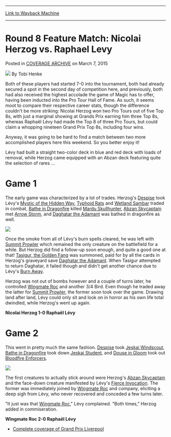 
---
[Link to Wayback Machine](https://web.archive.org/web/20150311211616/http://magic.wizards.com/en/events/coverage/gpliv15/round-8-feature-match-nicolai-herzog-vs-raphael-levy-2015-03-07)

[_metadata_:author]:- "Tobi Henke"
[_metadata_:description]:- "Both of these players had started 7-0 into the tournament, both had already secured a spot in the second day of competition here, and previously, both had also received the highest accolade the game of Magic has to offer, having been inducted into the Pro Tour Hall of Fame."
[_metadata_:generator]:- "Drupal 7 (http://drupal.org)"
[_metadata_:node]:- "352201"
[_metadata_:publish_date]:- "2015-03-07"
[_metadata_:source]:- "div-main-content"
[_metadata_:title]:- "Round 8 Feature Match: Nicolai Herzog vs. Raphael Levy"
[_metadata_:wayback_capture_timestamp]:- "2015-03-11 21:16:16"
[_metadata_:wayback_raw_url]:- "https://web.archive.org/web/20150311211616id_/http://magic.wizards.com/en/events/coverage/gpliv15/round-8-feature-match-nicolai-herzog-vs-raphael-levy-2015-03-07"
[_metadata_:wayback_url]:- "http://magic.wizards.com/en/events/coverage/gpliv15/round-8-feature-match-nicolai-herzog-vs-raphael-levy-2015-03-07"
---


Round 8 Feature Match: Nicolai Herzog vs. Raphael Levy
======================================================



 Posted in [COVERAGE ARCHIVE](/en/events/coverage)
 on March 7, 2015 






![](https://media.magic.wizards.com/styles/auth_small/public/images/person/henke_author.jpg)
By Tobi Henke










Both of these players had started 7-0 into the tournament, both had already secured a spot in the second day of competition here, and previously, both had also received the highest accolade the game of Magic has to offer, having been inducted into the Pro Tour Hall of Fame. As such, it seems moot to compare their respective career stats, though the difference couldn't be more striking: Nicolai Herzog won two Pro Tours out of five Top 8s, with just a marginal showing at Grands Prix earning him three Top 8s, whereas Raphaël Lévy had made the Top 8 of three Pro Tours, but could claim a whopping nineteen Grand Prix Top 8s, including four wins.


Anyway, it was going to be hard to find a match between two more accomplished players here this weekend. So you better enjoy it!


Lévy had built a straight two-color deck in blue and red deck with loads of removal, while Herzog came equipped with an Abzan deck featuring quite the selection of rares ...


Game 1
======


The early game was characterized by a lot of trades. Herzog's [Despise](http://gatherer.wizards.com/Pages/Card/Details.aspx?name=Despise) took Lévy's [Mystic of the Hidden Way](http://gatherer.wizards.com/Pages/Card/Details.aspx?name=Mystic+of+the+Hidden+Way), [Typhoid Rats](http://gatherer.wizards.com/Pages/Card/Details.aspx?name=Typhoid+Rats) and [Wetland Sambar](http://gatherer.wizards.com/Pages/Card/Details.aspx?name=Wetland+Sambar) traded in combat, [Bathe in Dragonfire](http://gatherer.wizards.com/Pages/Card/Details.aspx?name=Bathe+in+Dragonfire) killed [Mardu Skullhunter](http://gatherer.wizards.com/Pages/Card/Details.aspx?name=Mardu+Skullhunter), [Abzan Skycaptain](http://gatherer.wizards.com/Pages/Card/Details.aspx?name=Abzan+Skycaptain) met [Arrow Storm](http://gatherer.wizards.com/Pages/Card/Details.aspx?name=Arrow+Storm), and [Daghatar the Adamant](http://gatherer.wizards.com/Pages/Card/Details.aspx?name=Daghatar+the+Adamant) was bathed in dragonfire as well.


![](https://media.wizards.com/2015/events/gpliv15/fm8_levy.jpg)  




Once the smoke from all of Lévy's burn spells cleared, he was left with [Summit Prowler](http://gatherer.wizards.com/Pages/Card/Details.aspx?name=Summit+Prowler) which remained the only creature on the battlefield for a while. But Herzog did find a follow-up soon enough, and quite a good one at that! [Tasigur, the Golden Fang](http://gatherer.wizards.com/Pages/Card/Details.aspx?name=Tasigur%2C+the+Golden+Fang) was summoned, paid for by all the cards in Herzog's graveyard save [Daghatar the Adamant](http://gatherer.wizards.com/Pages/Card/Details.aspx?name=Daghatar+the+Adamant). When Tasigur attempted to return Daghatar, it failed though and didn't get another chance due to Lévy's [Burn Away](http://gatherer.wizards.com/Pages/Card/Details.aspx?name=Burn+Away).


Herzog was not out of bombs however and a couple of turns later, he controlled [Wingmate Roc](http://gatherer.wizards.com/Pages/Card/Details.aspx?name=Wingmate+Roc) and another 3/4 Bird. Even though he traded away the latter for [Summit Prowler](http://gatherer.wizards.com/Pages/Card/Details.aspx?name=Summit+Prowler), the former soon took over the game. Drawing land after land, Lévy could only sit and look on in horror as his own life total dwindled, while Herzog's went up again.


**Nicolai Herzog 1-0 Raphaël Lévy**


Game 2
======


This went in pretty much the same fashion. [Despise](http://gatherer.wizards.com/Pages/Card/Details.aspx?name=Despise) took [Jeskai Windscout](http://gatherer.wizards.com/Pages/Card/Details.aspx?name=Jeskai+Windscout), [Bathe in Dragonfire](http://gatherer.wizards.com/Pages/Card/Details.aspx?name=Bathe+in+Dragonfire) took down [Jeskai Student](http://gatherer.wizards.com/Pages/Card/Details.aspx?name=Jeskai+Student), and [Douse in Gloom](http://gatherer.wizards.com/Pages/Card/Details.aspx?name=Douse+in+Gloom) took out [Bloodfire Enforcers](http://gatherer.wizards.com/Pages/Card/Details.aspx?name=Bloodfire+Enforcers).


![](https://media.wizards.com/2015/events/gpliv15/fm8_herzog.jpg)  



The first creatures to actually stick around were Herzog's [Abzan Skycaptain](http://gatherer.wizards.com/Pages/Card/Details.aspx?name=Abzan+Skycaptain) and the face-down creature manifested by Lévy's [Fierce Invocation](http://gatherer.wizards.com/Pages/Card/Details.aspx?name=Fierce+Invocation). The former was immediately joined by [Wingmate Roc](http://gatherer.wizards.com/Pages/Card/Details.aspx?name=Wingmate+Roc) and company, eliciting a deep sigh from Lévy, who never recovered and conceded a few turns later.


"It just was that [Wingmate Roc](http://gatherer.wizards.com/Pages/Card/Details.aspx?name=Wingmate+Roc)," Lévy complained. "Both times," Herzog added in commiseration.


**Wingmate Roc 2-0 Raphaël Lévy**



* [Complete coverage of Grand Prix Liverpool](/node/350801)

 




